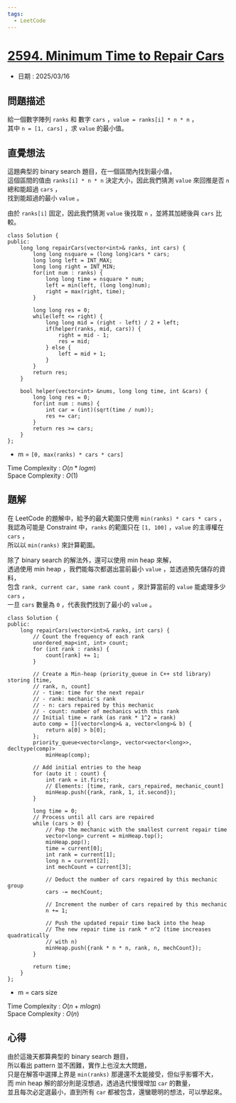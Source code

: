 ```yaml
---
tags:
  - LeetCode
---
```


# [2594. Minimum Time to Repair Cars](https://leetcode.com/problems/minimum-time-to-repair-cars/description/?envType=daily-question&envId=2025-03-16)  

+ 日期 : 2025/03/16  

## 問題描述  

給一個數字陣列 `ranks` 和 數字 `cars` ，`value = ranks[i] * n * n` ，  
其中 `n = [1, cars]` ，求 `value` 的最小值。  

## 直覺想法  

這題典型的 binary search 題目，在一個區間內找到最小值，  
這個區間的值由 `ranks[i] * n * n` 決定大小，因此我們猜測 `value` 來回推是否 `n` 總和能超過 `cars` ，  
找到能超過的最小 `value` 。  

由於 `ranks[i]` 固定，因此我們猜測 `value` 後找取 `n` ，並將其加總後與 `cars` 比較。  

```cpp=
class Solution {
public:
    long long repairCars(vector<int>& ranks, int cars) {
        long long nsquare = (long long)cars * cars;
        long long left = INT_MAX;
        long long right = INT_MIN;
        for(int num : ranks) {
            long long time = nsquare * num;
            left = min(left, (long long)num);
            right = max(right, time);
        }

        long long res = 0;
        while(left <= right) {
            long long mid = (right - left) / 2 + left;
            if(helper(ranks, mid, cars)) {
                right = mid - 1;
                res = mid;
            } else {
                left = mid + 1;
            }
        }
        return res;
    }

    bool helper(vector<int> &nums, long long time, int &cars) {
        long long res = 0;
        for(int num : nums) {
            int car = (int)(sqrt(time / num));
            res += car;
        }
        return res >= cars;
    }
};
```

+ m = `[0, max(ranks) * cars * cars]`  

Time Complexity : $O(n * logm)$  
Space Complexity : $O(1)$  

## 題解  

在 LeetCode 的題解中，給予的最大範圍只使用 `min(ranks) * cars * cars` ，  
我認為可能是 Constraint 中，`ranks` 的範圍只在 `[1, 100]` ，`value` 的主導權在 `cars` ，  
所以以 `min(ranks)` 來計算範圍。  

除了 binary search 的解法外，還可以使用 min heap 來解，  
透過使用 min heap ，我們能每次都選出當前最小 `value` ，並透過預先儲存的資料，  
包含 `rank, current car, same rank count` ，來計算當前的 `value` 能處理多少 `cars` ，  
一旦 `cars` 數量為 `0` ，代表我們找到了最小的 `value` 。  

```cpp=
class Solution {
public:
    long repairCars(vector<int>& ranks, int cars) {
        // Count the frequency of each rank
        unordered_map<int, int> count;
        for (int rank : ranks) {
            count[rank] += 1;
        }

        // Create a Min-heap (priority_queue in C++ std library) storing [time,
        // rank, n, count]
        // - time: time for the next repair
        // - rank: mechanic's rank
        // - n: cars repaired by this mechanic
        // - count: number of mechanics with this rank
        // Initial time = rank (as rank * 1^2 = rank)
        auto comp = [](vector<long>& a, vector<long>& b) {
            return a[0] > b[0];
        };
        priority_queue<vector<long>, vector<vector<long>>, decltype(comp)>
            minHeap(comp);

        // Add initial entries to the heap
        for (auto it : count) {
            int rank = it.first;
            // Elements: [time, rank, cars_repaired, mechanic_count]
            minHeap.push({rank, rank, 1, it.second});
        }

        long time = 0;
        // Process until all cars are repaired
        while (cars > 0) {
            // Pop the mechanic with the smallest current repair time
            vector<long> current = minHeap.top();
            minHeap.pop();
            time = current[0];
            int rank = current[1];
            long n = current[2];
            int mechCount = current[3];

            // Deduct the number of cars repaired by this mechanic group
            cars -= mechCount;

            // Increment the number of cars repaired by this mechanic
            n += 1;

            // Push the updated repair time back into the heap
            // The new repair time is rank * n^2 (time increases quadratically
            // with n)
            minHeap.push({rank * n * n, rank, n, mechCount});
        }

        return time;
    }
};
```

+ m = cars size  

Time Complexity : $O(n + mlogn)$  
Space Complexity : $O(n)$  

## 心得  

由於這幾天都算典型的 binary search 題目，  
所以看出 pattern 並不困難，實作上也沒太大問題，  
只是在解答中選擇上界是 `min(ranks)` 那邊還不太能接受，但似乎影響不大，  
而 min heap 解的部分則是沒想過，透過迭代慢慢增加 `car` 的數量，  
並且每次必定選最小，直到所有 `car` 都被包含，還蠻聰明的想法，可以學起來。  
